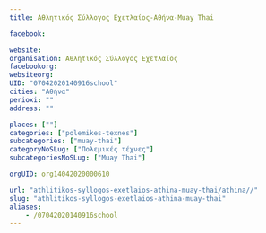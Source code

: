 ```yaml
---
title: Αθλητικός Σύλλογος Εχετλαίος-Αθήνα-Muay Thai

facebook:

website:
organisation: Αθλητικός Σύλλογος Εχετλαίος
facebookorg:
websiteorg:
UID: "07042020140916school"
cities: "Αθήνα"
perioxi: ""
address: ""

places: [""]
categories: ["polemikes-texnes"]
subcategories: ["muay-thai"]
categoryNoSLug: ["Πολεμικές τέχνες"]
subcategoriesNoSLug: ["Muay Thai"]

orgUID: org14042020000610

url: "athlitikos-syllogos-exetlaios-athina-muay-thai/athina//"
slug: "athlitikos-syllogos-exetlaios-athina-muay-thai"
aliases:
    - /07042020140916school
---
```





